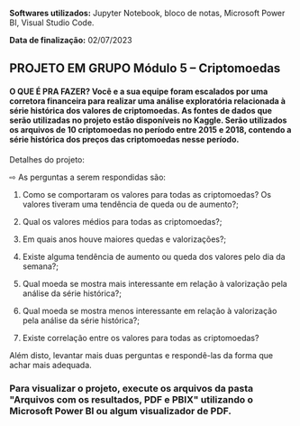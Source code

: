 **Softwares utilizados:** Jupyter Notebook, bloco de notas, Microsoft Power BI, Visual Studio Code.

**Data de finalização:** 02/07/2023

## **PROJETO EM GRUPO Módulo 5 – Criptomoedas**

#### **O QUE É PRA FAZER? Você e a sua equipe foram escalados por uma corretora financeira para realizar uma análise exploratória relacionada à série histórica dos valores de criptomoedas. As fontes de dados que serão utilizadas no projeto estão disponíveis no Kaggle. Serão utilizados os arquivos de 10 criptomoedas no período entre 2015 e 2018, contendo a série histórica dos preços das criptomoedas nesse período.**

Detalhes do projeto:

⇨ As perguntas a serem respondidas são:

1. Como se comportaram os valores para todas as criptomoedas? Os valores tiveram uma tendência de queda ou de aumento?;

2. Qual os valores médios para todas as criptomoedas?;

3. Em quais anos houve maiores quedas e valorizações?;

4. Existe alguma tendência de aumento ou queda dos valores pelo dia da semana?;

5. Qual moeda se mostra mais interessante em relação à valorização pela análise da série histórica?;

6. Qual moeda se mostra menos interessante em relação à valorização pela análise da série histórica?;

7. Existe correlação entre os valores para todas as criptomoedas?

Além disto, levantar mais duas perguntas e respondê-las da forma que achar mais adequada.


### Para visualizar o projeto, execute os arquivos da pasta **"Arquivos com os resultados, PDF e PBIX"** utilizando o  Microsoft Power BI ou algum visualizador de PDF.
